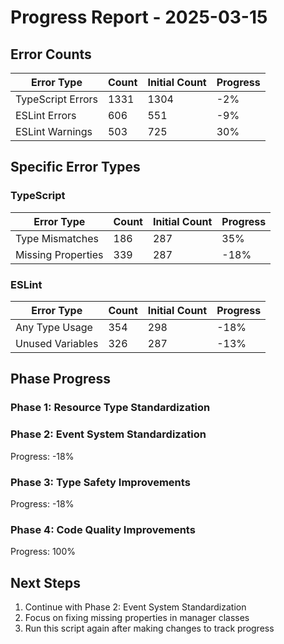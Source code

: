# Progress Report - 2025-03-15

## Error Counts

| Error Type | Count | Initial Count | Progress |
|------------|-------|---------------|----------|
| TypeScript Errors | 1331 | 1304 | -2% |
| ESLint Errors | 606 | 551 | -9% |
| ESLint Warnings | 503 | 725 | 30% |

## Specific Error Types

### TypeScript

| Error Type | Count | Initial Count | Progress |
|------------|-------|---------------|----------|
| Type Mismatches | 186 | 287 | 35% |
| Missing Properties | 339 | 287 | -18% |

### ESLint

| Error Type | Count | Initial Count | Progress |
|------------|-------|---------------|----------|
| Any Type Usage | 354 | 298 | -18% |
| Unused Variables | 326 | 287 | -13% |

## Phase Progress

### Phase 1: Resource Type Standardization


### Phase 2: Event System Standardization

Progress: -18%

### Phase 3: Type Safety Improvements

Progress: -18%

### Phase 4: Code Quality Improvements

Progress: 100%

## Next Steps

1. Continue with Phase 2: Event System Standardization
2. Focus on fixing missing properties in manager classes
3. Run this script again after making changes to track progress
